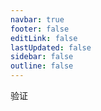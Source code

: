 ```yaml
---
navbar: true
footer: false
editLink: false
lastUpdated: false
sidebar: false
outline: false
---
```


<script setup>
  import {ref} from 'vue'
  import { theme,message} from 'ant-design-vue';
  import {useData} from 'vitepress'
  import {getUrl} from '/utils'
  const a = ref(true)
  const formState = ref({code: ''})
  const content = ref('')
  const handleSubmit = ()=>{
    fetch(getUrl('/auth/validate-code?code=')+ formState.value.code).then(res=>res.json()).then(res=>{
      console.log(res.data)
      if(res.data.flag) {
        message.success('验证成功');
        a.value = false
        content.value = res.data.content
      } else {
        message.error('验证失败');
      }
    })
  }
  const {isDark} = useData() 
</script>

<ClientOnly>
<div v-if="a">
  <a-config-provider
    :theme="{
      algorithm:isDark ? theme.darkAlgorithm: theme.defaultAlgorithm,
    }"
  >
    <a-space size="middle" direction="vertical" >
      <a-alert message="个人介绍涉及隐私，请联系博主取邀请码，多谢 	😁" type="info" />
      <a-form :model="formState" >
        <a-form-item label="邀请码">
          <a-input v-model:value="formState.code" />
        </a-form-item>
        <a-form-item :wrapper-col="{ span: 24 }" style="text-align:right">
          <a-button type="primary" size="small" @click="handleSubmit">验证</a-button>
        </a-form-item>
      </a-form>
    </a-space>
  </a-config-provider>
</div>
<div v-else v-html="content">
</div>

</ClientOnly>
